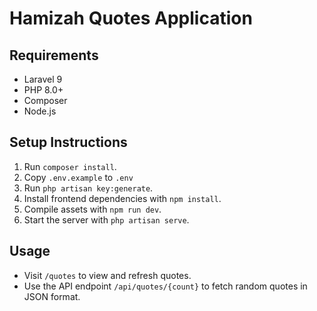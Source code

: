 # Hamizah Quotes Application

## Requirements
- Laravel 9
- PHP 8.0+
- Composer
- Node.js

## Setup Instructions
1. Run `composer install`.
2. Copy `.env.example` to `.env`
3. Run `php artisan key:generate`.
4. Install frontend dependencies with `npm install`.
5. Compile assets with `npm run dev`.
6. Start the server with `php artisan serve`.

## Usage
- Visit `/quotes` to view and refresh quotes.
- Use the API endpoint `/api/quotes/{count}` to fetch random quotes in JSON format.
